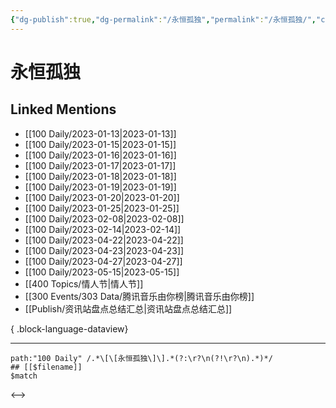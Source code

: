 ```yaml
---
{"dg-publish":true,"dg-permalink":"/永恒孤独","permalink":"/永恒孤独/","created":"2023-01-14T15:03:40.000+08:00","updated":"2023-04-10T15:48:09.000+08:00"}
---
```


# 永恒孤独

## Linked Mentions
- [[100 Daily/2023-01-13\|2023-01-13]]
- [[100 Daily/2023-01-15\|2023-01-15]]
- [[100 Daily/2023-01-16\|2023-01-16]]
- [[100 Daily/2023-01-17\|2023-01-17]]
- [[100 Daily/2023-01-18\|2023-01-18]]
- [[100 Daily/2023-01-19\|2023-01-19]]
- [[100 Daily/2023-01-20\|2023-01-20]]
- [[100 Daily/2023-01-25\|2023-01-25]]
- [[100 Daily/2023-02-08\|2023-02-08]]
- [[100 Daily/2023-02-14\|2023-02-14]]
- [[100 Daily/2023-04-22\|2023-04-22]]
- [[100 Daily/2023-04-23\|2023-04-23]]
- [[100 Daily/2023-04-27\|2023-04-27]]
- [[100 Daily/2023-05-15\|2023-05-15]]
- [[400 Topics/情人节\|情人节]]
- [[300 Events/303 Data/腾讯音乐由你榜\|腾讯音乐由你榜]]
- [[Publish/资讯站盘点总结汇总\|资讯站盘点总结汇总]]

{ .block-language-dataview}

---

```expander
path:"100 Daily" /.*\[\[永恒孤独\]\].*(?:\r?\n(?!\r?\n).*)*/
## [[$filename]]
$match
```

<-->